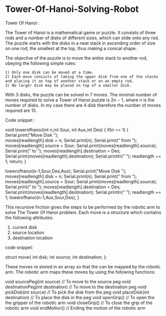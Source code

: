 # Tower-Of-Hanoi-Solving-Robot

Tower Of Hanoi :

The Tower of Hanoi is a mathematical game or puzzle. It consists of three rods and a number of disks of different sizes, which can slide onto any rod. The puzzle starts with the disks in a neat stack in ascending order of size on one rod, the smallest at the top, thus making a conical shape.

The objective of the puzzle is to move the entire stack to another rod, obeying the following simple rules:

    1) Only one disk can be moved at a time.
    2) Each move consists of taking the upper disk from one of the stacks and placing it on top of another stack or on an empty rod.
    3) No larger disk may be placed on top of a smaller disk.

With 3 disks, the puzzle can be solved in 7 moves. The minimal number of moves required to solve a Tower of Hanoi puzzle is 2n − 1, where n is the number of disks. In my case there are 4 disk therefore the number of moves required are 15.

Code snippet :

  void towerofhanoi(int n,int Sour, int Aux,int Des)
{ 
  if(n == 1)
  {
    Serial.print("Move Disk ");      
    moves[readlength].disk = n;
    Serial.print(n);
    Serial.print(" from ");
    moves[readlength].source = Sour;
    Serial.print(moves[readlength].source);
    Serial.print(" to ");
    moves[readlength].destination = Des;
    Serial.print(moves[readlength].destination);
    Serial.println(" ");
    readlength += 1;
    return;
  }
  
  towerofhanoi(n-1,Sour,Des,Aux);
  Serial.print("Move Disk ");
  moves[readlength].disk = n;
  Serial.print(n);
  Serial.print(" from ");
  moves[readlength].source = Sour;
  Serial.print(moves[readlength].source);
  Serial.print(" to ");
  moves[readlength].destination = Des;
  Serial.print(moves[readlength].destination);
  Serial.println(" ");
  readlength += 1;
  towerofhanoi(n-1,Aux,Sour,Des);
}

This recursive fnction gives the steps to be performed by the robotic arm to solve The Tower Of Hanoi problem. Each move is a structure which contains the following attributes:

   1) current disk 
   2) source location 
   3) destination location
   
   code snippet:
   
   struct move{
     int disk;
     int source;
     int destination;
  };
   
 These moves re stored in an array so that the can be mapped by the robotic arm.  The robotic arm maps these moves by using the following functions:
 
void sourcePeg(int source)                // To move to the source peg
void destinationPeg(int destination)      // To move to the destination peg
void pickDisk(int source)                 // To pick the disk from the peg
void placeDisk(int destination)           // To place the disk in the peg
void openGrip()                           // To open the the gripper of the robotic arm 
void closeGrip()                          // To close the grip of the robotic arm
void endMotion()                          // Ending the motion of the robotic arm
